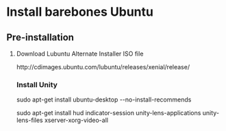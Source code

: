 <h1>Install barebones Ubuntu</h1>
<h2>Pre-installation</h2>
<ol>
<li>Download Lubuntu Alternate Installer ISO file</li>
<p>http://cdimages.ubuntu.com/lubuntu/releases/xenial/release/</p>

<h3>Install Unity</h3>
<p>sudo apt-get install ubuntu-desktop --no-install-recommends</p>
<p>sudo apt-get install hud indicator-session unity-lens-applications unity-lens-files xserver-xorg-video-all</p>
